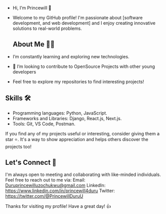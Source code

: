 - Hi, I’m Princewill 👋
- Welcome to my GitHub profile! I'm passionate about [software development, and web development] and I enjoy creating innovative solutions to real-world problems.
  
  ## About Me 🧑‍💻
- I’m constantly learning and exploring new technologies.
- 💞️ I’m looking to contribute to OpenSource Projects with other young developers
- Feel free to explore my repositories to find interesting projects!
  
## Skills 🛠️
- Programming languages: Python, JavaScript.
- Frameworks and Libraries: Django, React.js, Next.js.
- Tools: Git, VS Code, Postman.

If you find any of my projects useful or interesting, consider giving them a star ⭐️. It's a way to show appreciation and helps others discover the projects too!

## Let's Connect 🤝
I'm always open to meeting and collaborating with like-minded individuals. Feel free to reach out to me via:
Email: Duruprincewilluzochukwu@gmail.com
LinkedIn: https://www.linkedin.com/in/princewill4duru
Twitter: https://twitter.com/@PrincewillDuruU

Thanks for visiting my profile! Have a great day! 👍
<!---
Duruwilly/Duruwilly is a ✨ special ✨ repository because its `README.md` (this file) appears on your GitHub profile.
You can click the Preview link to take a look at your changes.
--->
